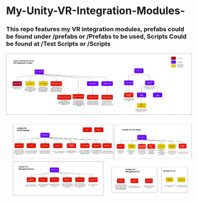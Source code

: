 # My-Unity-VR-Integration-Modules-
### This repo features my VR integration modules, prefabs could be found under /prefabs or /Prefabs to be used, Scripts Could be found at /Test Scripts or /Scripts
![Class Inheritance](https://github.com/Gear-dev-sudo/My-Unity-VR-Integration-Modules-/blob/main/Class%20Inheritance.png?raw=true)

